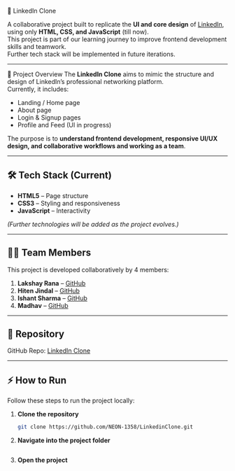 🔗 LinkedIn Clone

A collaborative project built to replicate the **UI and core design** of [LinkedIn](https://www.linkedin.com/), using only **HTML, CSS, and JavaScript** (till now).  
This project is part of our learning journey to improve frontend development skills and teamwork.  
Further tech stack will be implemented in future iterations.

---

🚀 Project Overview
The **LinkedIn Clone** aims to mimic the structure and design of LinkedIn’s professional networking platform.  
Currently, it includes:
- Landing / Home page  
- About page  
- Login & Signup pages  
- Profile and Feed (UI in progress)  

The purpose is to **understand frontend development, responsive UI/UX design, and collaborative workflows and working as a team**.

---

## 🛠️ Tech Stack (Current)
- **HTML5** – Page structure  
- **CSS3** – Styling and responsiveness  
- **JavaScript** – Interactivity  

*(Further technologies will be added as the project evolves.)*

---

## 👨‍💻 Team Members
This project is developed collaboratively by 4 members:

1. **Lakshay Rana** – [GitHub](https://github.com/NEON-1358)  
2. **Hiten Jindal** – [GitHub](https://github.com/HitenJ1233)  
3. **Ishant Sharma** – [GitHub](https://github.com/CipherCraftXIshant)  
4. **Madhav** – [GitHub](https://github.com/madhavv-xd)  

---

## 📌 Repository
GitHub Repo: [LinkedIn Clone](https://github.com/NEON-1358/LinkedinClone)

---

## ⚡ How to Run
Follow these steps to run the project locally:

1. **Clone the repository**  
   ```bash
   git clone https://github.com/NEON-1358/LinkedinClone.git
2. **Navigate into the project folder**
   ```cd LinkedinClone
3. **Open the project**
```Simply open the index.html file in your preferred web browser.
